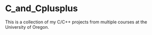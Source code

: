 # C_and_Cplusplus
This is a collection of my C/C++ projects from multiple courses at the University of Oregon.
